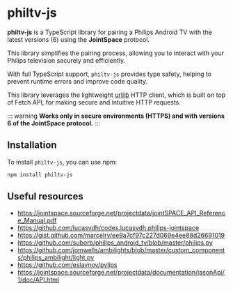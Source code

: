 # philtv-js

**philtv-js** is a TypeScript library for pairing a Philips Android TV with the latest versions (6) using the **JointSpace** protocol. 

This library simplifies the pairing process, allowing you to interact with your Philips television securely and efficiently.

With full TypeScript support, `philtv-js` provides type safety, helping to prevent runtime errors and improve code quality.

This library leverages the lightweight [urllib](https://www.npmjs.com/package/urllib) HTTP client, which is built on top of Fetch API, for making secure and intuitive HTTP requests.

::: warning
**Works only in secure environments (HTTPS) and with versions 6 of the JointSpace protocol.**
:::

## Installation

To install `philtv-js`, you can use npm:

```bash
npm install philtv-js
```

## Useful resources
- https://jointspace.sourceforge.net/projectdata/jointSPACE_API_Reference_Manual.pdf
- https://github.com/lucasvdh/codes.lucasvdh.philips-jointspace
- https://gist.github.com/marcelrv/ee9a7cf97c227d069e4ee88d26691019
- https://github.com/suborb/philips_android_tv/blob/master/philips.py
- https://github.com/jomwells/ambilights/blob/master/custom_components/philips_ambilight/light.py
- https://github.com/eslavnov/pylips
- https://jointspace.sourceforge.net/projectdata/documentation/jasonApi/1/doc/API.html
